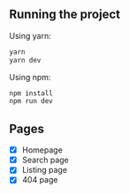 ## Running the project

Using yarn:

```bash
yarn
yarn dev
```

Using npm:

```bash
npm install
npm run dev
```

## Pages

- [x] Homepage
- [x] Search page
- [x] Listing page
- [x] 404 page
